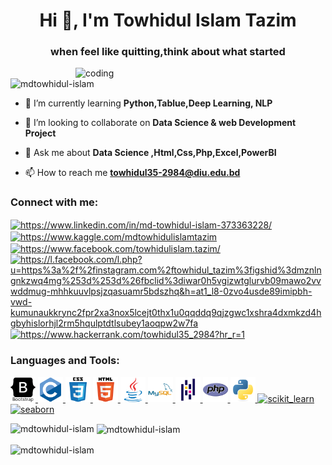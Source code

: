 
<h1 align="center">Hi 👋, I'm Towhidul Islam Tazim</h1>
<h3 align="center">when feel like quitting,think about what started</h3>
<img align = "right" alt="coding" width="400" src="https://cdn.dribbble.com/users/1162077/screenshots/3848914/programmer.gif">

<p align="left"> <img src="https://komarev.com/ghpvc/?username=mdtowhidul-islam&label=Profile%20views&color=0e75b6&style=flat" alt="mdtowhidul-islam" /> </p>

- 🌱 I’m currently learning **Python,Tablue,Deep Learning, NLP**

- 👯 I’m looking to collaborate on **Data Science & web Development Project**

- 💬 Ask me about **Data Science ,Html,Css,Php,Excel,PowerBI**

- 📫 How to reach me **towhidul35-2984@diu.edu.bd**

<h3 align="left">Connect with me:</h3>
<p align="left">
<a href="https://linkedin.com/in/https://www.linkedin.com/in/md-towhidul-islam-373363228/" target="blank"><img align="center" src="https://raw.githubusercontent.com/rahuldkjain/github-profile-readme-generator/master/src/images/icons/Social/linked-in-alt.svg" alt="https://www.linkedin.com/in/md-towhidul-islam-373363228/" height="30" width="40" /></a>
<a href="https://kaggle.com/https://www.kaggle.com/mdtowhidulislamtazim" target="blank"><img align="center" src="https://raw.githubusercontent.com/rahuldkjain/github-profile-readme-generator/master/src/images/icons/Social/kaggle.svg" alt="https://www.kaggle.com/mdtowhidulislamtazim" height="30" width="40" /></a>
<a href="https://fb.com/https://www.facebook.com/towhidulislam.tazim/" target="blank"><img align="center" src="https://raw.githubusercontent.com/rahuldkjain/github-profile-readme-generator/master/src/images/icons/Social/facebook.svg" alt="https://www.facebook.com/towhidulislam.tazim/" height="30" width="40" /></a>
<a href="https://instagram.com/https://l.facebook.com/l.php?u=https%3a%2f%2finstagram.com%2ftowhidul_tazim%3figshid%3dmznlngnkzwq4mg%253d%253d%26fbclid%3diwar0h5vgizwtglurvb09mawo2vvwddmug-mhhkuuvlpsjzqasuamr5bdszhq&h=at1_l8-0zvo4usde89imipbh-vwd-kumunaukkrync2fpr2xa3nox5lcejt0thx1u0qqddq9qjzgwc1xshra4dxmkzd4hgbyhislorhjl2rm5hqulptdtlsubey1aoqpw2w7fa" target="blank"><img align="center" src="https://raw.githubusercontent.com/rahuldkjain/github-profile-readme-generator/master/src/images/icons/Social/instagram.svg" alt="https://l.facebook.com/l.php?u=https%3a%2f%2finstagram.com%2ftowhidul_tazim%3figshid%3dmznlngnkzwq4mg%253d%253d%26fbclid%3diwar0h5vgizwtglurvb09mawo2vvwddmug-mhhkuuvlpsjzqasuamr5bdszhq&h=at1_l8-0zvo4usde89imipbh-vwd-kumunaukkrync2fpr2xa3nox5lcejt0thx1u0qqddq9qjzgwc1xshra4dxmkzd4hgbyhislorhjl2rm5hqulptdtlsubey1aoqpw2w7fa" height="30" width="40" /></a>
<a href="https://www.hackerrank.com/https://www.hackerrank.com/towhidul35_2984?hr_r=1" target="blank"><img align="center" src="https://raw.githubusercontent.com/rahuldkjain/github-profile-readme-generator/master/src/images/icons/Social/hackerrank.svg" alt="https://www.hackerrank.com/towhidul35_2984?hr_r=1" height="30" width="40" /></a>
</p>

<h3 align="left">Languages and Tools:</h3>
<p align="left"> <a href="https://getbootstrap.com" target="_blank" rel="noreferrer"> <img src="https://raw.githubusercontent.com/devicons/devicon/master/icons/bootstrap/bootstrap-plain-wordmark.svg" alt="bootstrap" width="40" height="40"/> </a> <a href="https://www.cprogramming.com/" target="_blank" rel="noreferrer"> <img src="https://raw.githubusercontent.com/devicons/devicon/master/icons/c/c-original.svg" alt="c" width="40" height="40"/> </a> <a href="https://www.w3schools.com/css/" target="_blank" rel="noreferrer"> <img src="https://raw.githubusercontent.com/devicons/devicon/master/icons/css3/css3-original-wordmark.svg" alt="css3" width="40" height="40"/> </a> <a href="https://www.w3.org/html/" target="_blank" rel="noreferrer"> <img src="https://raw.githubusercontent.com/devicons/devicon/master/icons/html5/html5-original-wordmark.svg" alt="html5" width="40" height="40"/> </a> <a href="https://www.java.com" target="_blank" rel="noreferrer"> <img src="https://raw.githubusercontent.com/devicons/devicon/master/icons/java/java-original.svg" alt="java" width="40" height="40"/> </a> <a href="https://www.mysql.com/" target="_blank" rel="noreferrer"> <img src="https://raw.githubusercontent.com/devicons/devicon/master/icons/mysql/mysql-original-wordmark.svg" alt="mysql" width="40" height="40"/> </a> <a href="https://pandas.pydata.org/" target="_blank" rel="noreferrer"> <img src="https://raw.githubusercontent.com/devicons/devicon/2ae2a900d2f041da66e950e4d48052658d850630/icons/pandas/pandas-original.svg" alt="pandas" width="40" height="40"/> </a> <a href="https://www.php.net" target="_blank" rel="noreferrer"> <img src="https://raw.githubusercontent.com/devicons/devicon/master/icons/php/php-original.svg" alt="php" width="40" height="40"/> </a> <a href="https://www.python.org" target="_blank" rel="noreferrer"> <img src="https://raw.githubusercontent.com/devicons/devicon/master/icons/python/python-original.svg" alt="python" width="40" height="40"/> </a> <a href="https://scikit-learn.org/" target="_blank" rel="noreferrer"> <img src="https://upload.wikimedia.org/wikipedia/commons/0/05/Scikit_learn_logo_small.svg" alt="scikit_learn" width="40" height="40"/> </a> <a href="https://seaborn.pydata.org/" target="_blank" rel="noreferrer"> <img src="https://seaborn.pydata.org/_images/logo-mark-lightbg.svg" alt="seaborn" width="40" height="40"/> </a> </p>

<p><img align="left" src="https://github-readme-stats.vercel.app/api/top-langs?username=mdtowhidul-islam&show_icons=true&locale=en&layout=compact" alt="mdtowhidul-islam" /></p>

<p>&nbsp;<img align="center" src="https://github-readme-stats.vercel.app/api?username=mdtowhidul-islam&show_icons=true&locale=en" alt="mdtowhidul-islam" /></p>

<p><img align="center" src="https://github-readme-streak-stats.herokuapp.com/?user=mdtowhidul-islam&" alt="mdtowhidul-islam" /></p>
